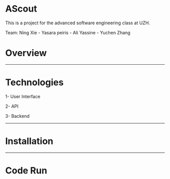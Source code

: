 # AScout

This is a project for the advanced software engineering class at UZH. 

Team: Ning Xie - Yasara peiris - Ali Yassine - Yuchen Zhang

# Overview 

  

------------------------------

# Technologies

  1- User Interface 
  
    
  2- API 
  
    
  3- Backend 
  
 

------------------------------
# Installation 

      
------------------------------
# Code Run

